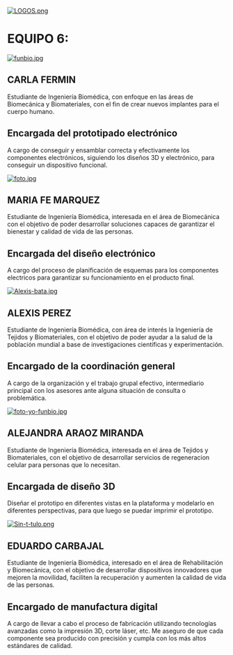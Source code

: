 [![LOGOS.png](https://i.postimg.cc/NFtvpdT6/LOGOS.png)](https://postimg.cc/9RLkftL0)

# EQUIPO 6: 
[![funbio.jpg](https://i.postimg.cc/65vYxnGY/funbio.jpg)](https://postimg.cc/HVTQQJzy)
## CARLA FERMIN 
Estudiante de Ingeniería Biomédica, con enfoque en las áreas de Biomecánica y Biomateriales, con el fin de crear nuevos implantes para el cuerpo humano. 
## Encargada del prototipado electrónico
A cargo de conseguir y ensamblar correcta y efectivamente los componentes electrónicos, siguiendo los diseños 3D y electrónico, para conseguir un dispositivo funcional. 


[![foto.jpg](https://i.postimg.cc/qvY0yQtk/foto.jpg)](https://postimg.cc/nXv6t4Y5)
## MARIA FE MARQUEZ
Estudiante de Ingeniería Biomédica, interesada en el área de Biomecánica con el objetivo de poder desarrollar soluciones capaces de garantizar el bienestar y calidad de vida de las personas.
## Encargada del diseño electrónico
A cargo del proceso de planificación de esquemas para los componentes electricos para garantizar su funcionamiento en el producto final.


[![Alexis-bata.jpg](https://i.postimg.cc/rwsmTHrQ/Alexis-bata.jpg)](https://postimg.cc/DSVFdB5X)
## ALEXIS PEREZ
Estudiante de Ingeniería Biomédica, con área de interés la Ingeniería de Tejidos y Biomateriales, con el objetivo de poder ayudar a la salud de la población mundial a base de investigaciones científicas y experimentación.
## Encargado de la coordinación general
A cargo de la organización y el trabajo grupal efectivo, intermediario principal con los asesores ante alguna situación de consulta o problemática.



[![foto-yo-funbio.jpg](https://i.postimg.cc/sgghmQ5v/foto-yo-funbio.jpg)](https://postimg.cc/7fjhYLsk)
## ALEJANDRA ARAOZ MIRANDA
Estudiante de Ingeniería Biomédica, interesada en el área de Tejidos y Biomateriales, con el objetivo de desarrollar servicios de regeneracion celular para personas que lo necesitan.
## Encargada de diseño 3D
Diseñar el prototipo  en diferentes vistas en la plataforma y modelarlo en diferentes perspectivas, para que luego se puedar imprimir el prototipo.

[![Sin-t-tulo.png](https://i.postimg.cc/HxRRkVF9/Sin-t-tulo.png)](https://postimg.cc/MM0dsK6n)
## EDUARDO CARBAJAL 
Estudiante de Ingeniería Biomédica, interesado en el área de Rehabilitación y Biomecánica, con el objetivo de desarrollar dispositivos innovadores que mejoren la movilidad, faciliten la recuperación y aumenten la calidad de vida de las personas.
## Encargado de manufactura digital
A cargo de llevar a cabo el proceso de fabricación utilizando tecnologías avanzadas como la impresión 3D, corte láser, etc. Me aseguro de que cada componente sea producido con precisión y cumpla con los más altos estándares de calidad.

